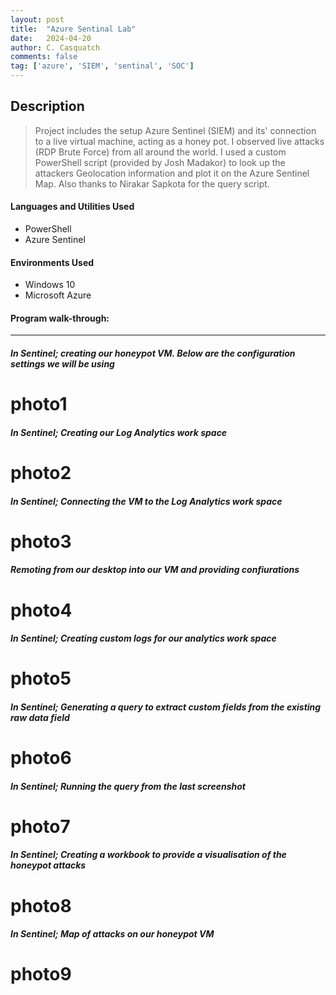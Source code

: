 ```yaml
---
layout: post
title:  "Azure Sentinal Lab"
date:   2024-04-20
author: C. Casquatch
comments: false
tag: ['azure', 'SIEM', 'sentinal', 'SOC']
---
```


## Description
> Project includes the setup Azure Sentinel (SIEM) and its' connection to a live virtual machine, acting as a honey pot.
> I observed live attacks (RDP Brute Force) from all around the world. I used a custom PowerShell script (provided by Josh Madakor) to look up the attackers Geolocation information and plot it on the Azure Sentinel Map.
> Also thanks to Nirakar Sapkota for the query script.

#### Languages and Utilities Used
* PowerShell
* Azure Sentinel

#### Environments Used
* Windows 10
* Microsoft Azure

#### Program walk-through:
* * *
##### In Sentinel; creating our honeypot VM. Below are the configuration settings we will be using
# photo1

##### In Sentinel; Creating our Log Analytics work space
# photo2

##### In Sentinel; Connecting the VM to the Log Analytics work space
# photo3

##### Remoting from our desktop into our VM and providing confiurations
# photo4

##### In Sentinel; Creating custom logs for our analytics work space
# photo5

##### In Sentinel; Generating a query to extract custom fields from the existing raw data field
# photo6

##### In Sentinel; Running the query from the last screenshot
# photo7

##### In Sentinel; Creating a workbook to provide a visualisation of the honeypot attacks
# photo8

##### In Sentinel; Map of attacks on our honeypot VM
# photo9

